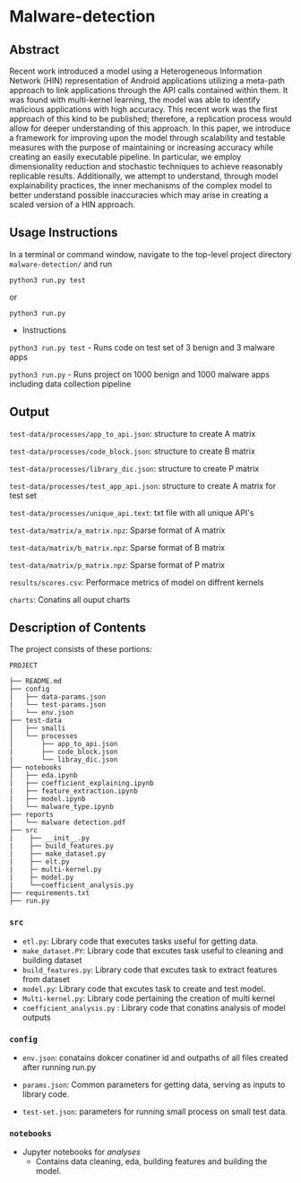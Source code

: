 # Malware-detection

## Abstract

Recent work introduced a model using a Heterogeneous Information Network (HIN) representation of Android applications utilizing a meta-path approach to link applications through the API calls contained within them. It was found with multi-kernel learning, the model was able to identify malicious applications with high accuracy. This recent work was the first approach of this kind to be published; therefore, a replication process would allow for deeper understanding of this approach. In this paper, we introduce a framework for improving upon the model through scalability and testable measures with the purpose of maintaining or increasing accuracy while creating an easily executable pipeline. In particular, we employ dimensionality reduction and stochastic techniques to achieve reasonably replicable results. Additionally, we attempt to understand, through model explainability practices, the inner mechanisms of the complex model to better understand possible inaccuracies which may arise in creating a scaled version of a HIN approach.


## Usage Instructions

In a terminal or command window, navigate to the top-level project directory `malware-detection/` and run

`python3 run.py test`

or

`python3 run.py`


* Instructions

`python3 run.py test` - Runs code on test set of 3 benign and 3 malware apps


`python3 run.py` - Runs project on 1000 benign and 1000 malware apps including data collection pipeline

## Output 


`test-data/processes/app_to_api.json`: structure to create A matrix

`test-data/processes/code_block.json`: structure to create B matrix

`test-data/processes/library_dic.json`: structure to create P matrix

`test-data/processes/test_app_api.json`: structure to create A matrix for test set

`test-data/processes/unique_api.text`: txt file with all unique API's

`test-data/matrix/a_matrix.npz`: Sparse format of A matrix 

`test-data/matrix/b_matrix.npz`: Sparse format of B matrix 

`test-data/matrix/p_matrix.npz`: Sparse format of P matrix 

`results/scores.csv`: Performace metrics of model on diffrent kernels

`charts`: Conatins all ouput charts 


## Description of Contents

The project consists of these portions:
```
PROJECT

├── README.md
├── config
│   ├── data-params.json
|   └── test-params.json
|   └── env.json
├── test-data
│   ├── smalli
│   └── processes
│       ├── app_to_api.json
|       ├── code_block.json
|       └── libray_dic.json 
├── notebooks
│   ├── eda.ipynb
|   ├── coefficient_explaining.ipynb
|   ├── feature_extraction.ipynb
|   ├── model.ipynb
|   └── malware_type.ipynb
├── reports
|   └── malware detection.pdf    
├── src
|    ├── __init__.py
|    ├── build_features.py
|    ├── make_dataset.py
|    ├── elt.py
|    ├─ multi-kernel.py
|    ├─ model.py
|    └──coefficient_analysis.py
├── requirements.txt
├── run.py

``` 

### `src`

* `etl.py`: Library code that executes tasks useful for getting data.
* `make_dataset.PY`: Library code that excutes task useful to cleaning and building dataset
* `build_features.py`: Library code that excutes task to extract features from dataset
* `model.py`: Library code  that excutes task to create and test model.
* `Multi-kernel.py`: Library code pertaining the creation of multi kernel
* `coefficient_analysis.py` : Library code that conatins analysis of model outputs 

### `config`
* `env.json`: conatains dokcer conatiner id and outpaths of all files created after running run.py

* `params.json`: Common parameters for getting data, serving as
  inputs to library code.
  
* `test-set.json`: parameters for running small process on small
  test data.


### `notebooks`

* Jupyter notebooks for *analyses*
  - Contains data cleaning, eda, building features and building the model.




